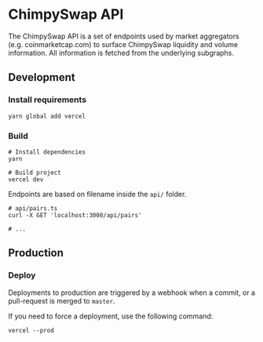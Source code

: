 # ChimpySwap API

The ChimpySwap API is a set of endpoints used by market aggregators (e.g. coinmarketcap.com) to surface ChimpySwap liquidity
and volume information. All information is fetched from the underlying subgraphs.

## Development

### Install requirements

```shell
yarn global add vercel
```

### Build

```shell
# Install dependencies
yarn

# Build project
vercel dev
```

Endpoints are based on filename inside the `api/` folder.

```shell
# api/pairs.ts
curl -X GET 'localhost:3000/api/pairs'

# ...
```

## Production

### Deploy

Deployments to production are triggered by a webhook when a commit, or a pull-request is merged to `master`.

If you need to force a deployment, use the following command:

```shell
vercel --prod
```
